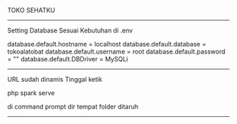 TOKO SEHATKU

-----------------------------------
Setting Database Sesuai Kebutuhan di .env

database.default.hostname = localhost
database.default.database = tokoalatobat
database.default.username = root
database.default.password = ""
database.default.DBDriver = MySQLi

------------------------------------

URL sudah dinamis Tinggal ketik

php spark serve

di command prompt dir tempat folder ditaruh

------------------------------------
